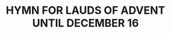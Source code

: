 ---
capo: 0
id: 0
lang: en-us
page: 15-1
step: lit
subtitle: ''
tags:
- hym
title: HYMN FOR LAUDS OF ADVENT UNTIL DECEMBER 16
---